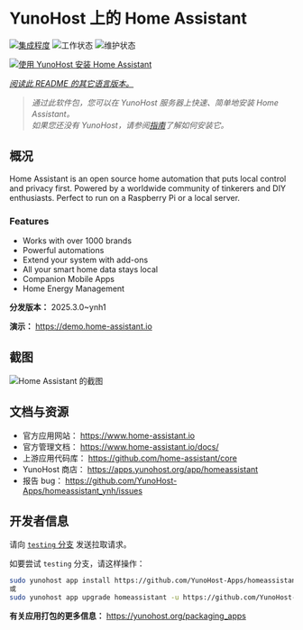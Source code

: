 <!--
注意：此 README 由 <https://github.com/YunoHost/apps/tree/master/tools/readme_generator> 自动生成
请勿手动编辑。
-->

# YunoHost 上的 Home Assistant

[![集成程度](https://apps.yunohost.org/badge/integration/homeassistant)](https://ci-apps.yunohost.org/ci/apps/homeassistant/)
![工作状态](https://apps.yunohost.org/badge/state/homeassistant)
![维护状态](https://apps.yunohost.org/badge/maintained/homeassistant)

[![使用 YunoHost 安装 Home Assistant](https://install-app.yunohost.org/install-with-yunohost.svg)](https://install-app.yunohost.org/?app=homeassistant)

*[阅读此 README 的其它语言版本。](./ALL_README.md)*

> *通过此软件包，您可以在 YunoHost 服务器上快速、简单地安装 Home Assistant。*  
> *如果您还没有 YunoHost，请参阅[指南](https://yunohost.org/install)了解如何安装它。*

## 概况

Home Assistant is an open source home automation that puts local control and privacy first. Powered by a worldwide community of tinkerers and DIY enthusiasts. Perfect to run on a Raspberry Pi or a local server. 

### Features

- Works with over 1000 brands
- Powerful automations
- Extend your system with add-ons
- All your smart home data stays local
- Companion Mobile Apps
- Home Energy Management


**分发版本：** 2025.3.0~ynh1

**演示：** <https://demo.home-assistant.io>

## 截图

![Home Assistant 的截图](./doc/screenshots/screenshot1.png)

## 文档与资源

- 官方应用网站： <https://www.home-assistant.io>
- 官方管理文档： <https://www.home-assistant.io/docs/>
- 上游应用代码库： <https://github.com/home-assistant/core>
- YunoHost 商店： <https://apps.yunohost.org/app/homeassistant>
- 报告 bug： <https://github.com/YunoHost-Apps/homeassistant_ynh/issues>

## 开发者信息

请向 [`testing` 分支](https://github.com/YunoHost-Apps/homeassistant_ynh/tree/testing) 发送拉取请求。

如要尝试 `testing` 分支，请这样操作：

```bash
sudo yunohost app install https://github.com/YunoHost-Apps/homeassistant_ynh/tree/testing --debug
或
sudo yunohost app upgrade homeassistant -u https://github.com/YunoHost-Apps/homeassistant_ynh/tree/testing --debug
```

**有关应用打包的更多信息：** <https://yunohost.org/packaging_apps>
